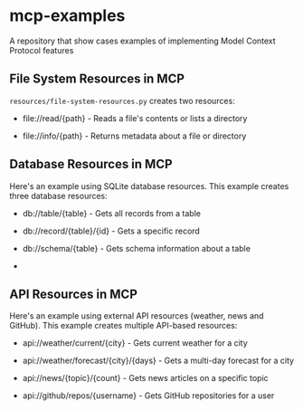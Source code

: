 # mcp-examples
A repository that show cases examples of implementing Model Context Protocol features

## File System Resources in MCP

 `resources/file-system-resources.py` creates two resources:

- file://read/{path} - Reads a file's contents or lists a directory

- file://info/{path} - Returns metadata about a file or directory

## Database Resources in MCP

Here's an example using SQLite database resources. This example creates three database resources:

- db://table/{table} - Gets all records from a table

- db://record/{table}/{id} - Gets a specific record

- db://schema/{table} - Gets schema information about a table
- 
## API Resources in MCP

Here's an example using external API resources (weather, news and GitHub). This example creates multiple API-based resources:

- api://weather/current/{city} - Gets current weather for a city

- api://weather/forecast/{city}/{days} - Gets a multi-day forecast for a city

- api://news/{topic}/{count} - Gets news articles on a specific topic

- api://github/repos/{username} - Gets GitHub repositories for a user

